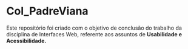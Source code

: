 # Col_PadreViana
Este repositório foi criado com o objetivo de conclusão do trabalho da disciplina de Interfaces Web, referente aos assuntos de <strong>Usabilidade e Acessibilidade.</strong>
